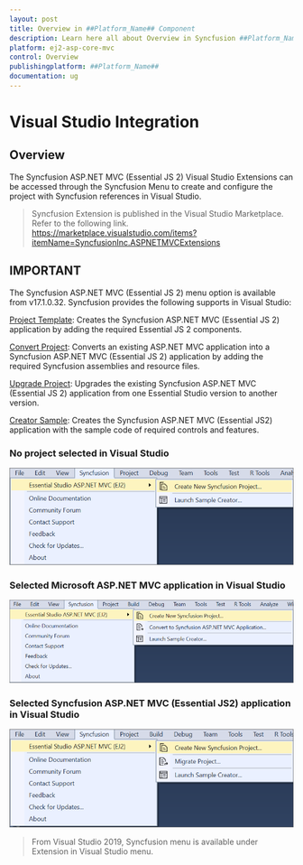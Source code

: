 ```yaml
---
layout: post
title: Overview in ##Platform_Name## Component
description: Learn here all about Overview in Syncfusion ##Platform_Name## component of Syncfusion Essential JS 2 and more.
platform: ej2-asp-core-mvc
control: Overview
publishingplatform: ##Platform_Name##
documentation: ug
---
```


# Visual Studio Integration

## Overview

The Syncfusion ASP.NET MVC (Essential JS 2) Visual Studio Extensions can be accessed through the Syncfusion Menu to create and configure the project with Syncfusion references in Visual Studio.

> Syncfusion Extension is published in the Visual Studio Marketplace. Refer to the following link.
<https://marketplace.visualstudio.com/items?itemName=SyncfusionInc.ASPNETMVCExtensions>

## IMPORTANT

The Syncfusion ASP.NET MVC (Essential JS 2) menu option is available from v17.1.0.32.
Syncfusion provides the following supports in Visual Studio:

[Project Template](./visual-studio-extensions/create-project): Creates the Syncfusion ASP.NET MVC (Essential JS 2) application by adding the required Essential JS 2 components.

[Convert Project](./visual-studio-extensions/convert-project): Converts an existing ASP.NET MVC application into a Syncfusion ASP.NET MVC (Essential JS 2) application by adding the required Syncfusion assemblies and resource files.

[Upgrade Project](./visual-studio-extensions/upgrade-project): Upgrades the existing Syncfusion ASP.NET MVC (Essential JS 2) application from one Essential Studio version to another version.

[Creator Sample](./visual-studio-extensions/create-sample): Creates the Syncfusion ASP.NET MVC (Essential JS2) application with the sample code of required controls and features.

### No project selected in Visual Studio

![no project selected](images/no-project-selected.png)

### Selected Microsoft ASP.NET MVC application in Visual Studio

![selected microsoft aspmvc](images/selected-microsoft-mvc-application.png)

### Selected Syncfusion ASP.NET MVC (Essential JS2) application in Visual Studio

![selected syncfusion aspnetmvc](images/selected-syncfusion-mvc-application.png)

> From Visual Studio 2019, Syncfusion menu is available under Extension in Visual Studio menu.